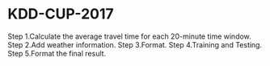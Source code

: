 # KDD-CUP-2017
Step 1.Calculate the average travel time for each 20-minute time window. 
Step 2.Add weather information. 
Step 3.Format. 
Step 4.Training and Testing. 
Step 5.Format the final result.